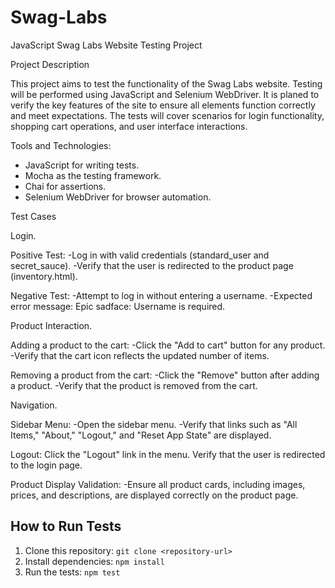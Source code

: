 # Swag-Labs
JavaScript Swag Labs Website Testing Project

Project Description

This project aims to test the functionality of the Swag Labs website. Testing will be performed using JavaScript and Selenium WebDriver.
It is planed to verify the key features of the site to ensure all elements function correctly and meet expectations. The tests will cover scenarios for login functionality, shopping cart operations, and user interface interactions.

Tools and Technologies:

- JavaScript for writing tests.
- Mocha as the testing framework.
- Chai for assertions.
- Selenium WebDriver for browser automation.

Test Cases

Login.

Positive Test:
-Log in with valid credentials (standard_user and secret_sauce).
-Verify that the user is redirected to the product page (inventory.html).

Negative Test:
-Attempt to log in without entering a username.
-Expected error message: Epic sadface: Username is required.

Product Interaction.

Adding a product to the cart:
-Click the "Add to cart" button for any product.
-Verify that the cart icon reflects the updated number of items.

Removing a product from the cart:
-Click the "Remove" button after adding a product.
-Verify that the product is removed from the cart.

Navigation.

Sidebar Menu:
-Open the sidebar menu.
-Verify that links such as "All Items," "About," "Logout," and "Reset App State" are displayed.

Logout:
Click the "Logout" link in the menu.
Verify that the user is redirected to the login page.

Product Display Validation:
-Ensure all product cards, including images, prices, and descriptions, are displayed correctly on the product page.

## How to Run Tests
1. Clone this repository: `git clone <repository-url>`
2. Install dependencies: `npm install`
3. Run the tests: `npm test`
